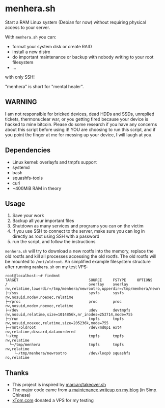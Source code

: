 # menhera.sh

Start a RAM Linux system (Debian for now) without requiring physical access to your server.

With `menhera.sh` you can:
  * format your system disk or create RAID
  * install a new distro
  * do important maintenance or backup with nobody writing to your root filesystem
  * ...

with only SSH!

"menhera" is short for "mental healer". 

## WARNING

I am not responsible for bricked devices, dead HDDs and SSDs, unreplied tickets, thermonuclear war, or you getting fired because your device is hacked to mine bitcoin. Please do some research if you have any concerns about this script before using it! YOU are choosing to run this script, and if you point the finger at me for messing up your device, I will laugh at you.

## Dependencies

  * Linux kernel: overlayfs and tmpfs support
  * systemd
  * bash
  * squashfs-tools
  * curl
  * ~400MiB RAM in theory

## Usage

  1. Save your work
  1. Backup all your important files
  1. Shutdown as many services and programs you can on the victim
  1. If you use SSH to connect to the server, make sure you can log in directly as root using SSH with a password
  1. run the script, and follow the instructions

`menhera.sh` will try to download a new rootfs into the memory, replace the old rootfs and kill all processes accessing the old rootfs. The old rootfs will be mounted to `/mnt/oldroot`. An simplified example filesystem structure after running `menhera.sh` on my test VPS:

```
root@localhost:~# findmnt
TARGET                                SOURCE     FSTYPE     OPTIONS
/                                     overlay    overlay    rw,relatime,lowerdir=/tmp/menhera/newrootro,upperdir=/tmp/menhera/newrootrw,workdir=/tmp/menhera/overlayfs_workdir
├─/sys                                sysfs      sysfs      rw,nosuid,nodev,noexec,relatime
├─/proc                               proc       proc       rw,nosuid,nodev,noexec,relatime
├─/dev                                udev       devtmpfs   rw,nosuid,relatime,size=1014856k,nr_inodes=253714,mode=755
├─/run                                tmpfs      tmpfs      rw,nosuid,noexec,relatime,size=205236k,mode=755
├─/mnt/oldroot                        /dev/md0p1 ext4       rw,relatime,discard,data=ordered
└─/tmp                                tmpfs      tmpfs      rw,relatime
  └─/tmp/menhera                      tmpfs      tmpfs      rw,relatime
    └─/tmp/menhera/newrootro          /dev/loop0 squashfs   ro,relatime
```

## Thanks

  * This project is inspired by [marcan/takeover.sh](https://github.com/marcan/takeover.sh)
  * The major code came from [a maintenance writeup on my blog](https://blog.swineson.me/debian-9-csm-online-convert-root-partition-to-raid/) (in Simp. Chinese)
  * [xTom.com](https://xtom.com/) donated a VPS for my testing
